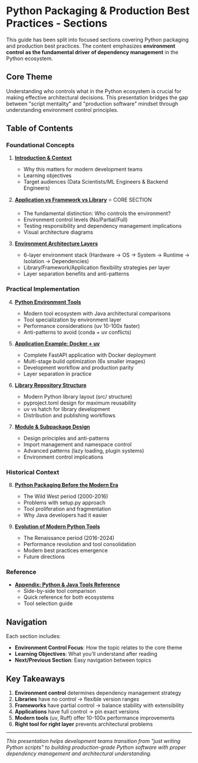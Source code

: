 # Python Packaging & Production Best Practices - Sections

This guide has been split into focused sections covering Python packaging and production best practices. The content emphasizes **environment control as the fundamental driver of dependency management** in the Python ecosystem.

## Core Theme

Understanding who controls what in the Python ecosystem is crucial for making effective architectural decisions. This presentation bridges the gap between "script mentality" and "production software" mindset through understanding environment control principles.

## Table of Contents

### Foundational Concepts

1. **[Introduction & Context](01-introduction-context.md)**
   - Why this matters for modern development teams
   - Learning objectives
   - Target audiences (Data Scientists/ML Engineers & Backend Engineers)

2. **[Application vs Framework vs Library](02-application-framework-library.md)** ⭐ CORE SECTION
   - The fundamental distinction: Who controls the environment?
   - Environment control levels (No/Partial/Full)
   - Testing responsibility and dependency management implications
   - Visual architecture diagrams

3. **[Environment Architecture Layers](03-environment-architecture-layers.md)**
   - 6-layer environment stack (Hardware → OS → System → Runtime → Isolation → Dependencies)
   - Library/Framework/Application flexibility strategies per layer
   - Layer separation benefits and anti-patterns

### Practical Implementation

4. **[Python Environment Tools](04-python-environment-tools.md)**
   - Modern tool ecosystem with Java architectural comparisons
   - Tool specialization by environment layer
   - Performance considerations (uv 10-100x faster)
   - Anti-patterns to avoid (conda + uv conflicts)

5. **[Application Example: Docker + uv](05-application-example-docker-uv.md)**
   - Complete FastAPI application with Docker deployment
   - Multi-stage build optimization (6x smaller images)
   - Development workflow and production parity
   - Layer separation in practice

6. **[Library Repository Structure](06-library-repository-structure.md)**
   - Modern Python library layout (src/ structure)
   - pyproject.toml design for maximum reusability
   - uv vs hatch for library development
   - Distribution and publishing workflows

7. **[Module & Subpackage Design](07-module-subpackage-design.md)**
   - Design principles and anti-patterns
   - Import management and namespace control
   - Advanced patterns (lazy loading, plugin systems)
   - Environment control implications

### Historical Context

8. **[Python Packaging Before the Modern Era](08-python-packaging-before-modern-era.md)**
   - The Wild West period (2000-2016)
   - Problems with setup.py approach
   - Tool proliferation and fragmentation
   - Why Java developers had it easier

9. **[Evolution of Modern Python Tools](09-python-evolution-modern-tools.md)**
   - The Renaissance period (2016-2024)
   - Performance revolution and tool consolidation
   - Modern best practices emergence
   - Future directions

### Reference

- **[Appendix: Python & Java Tools Reference](appendix-tools-reference.md)**
   - Side-by-side tool comparison
   - Quick reference for both ecosystems
   - Tool selection guide

## Navigation

Each section includes:
- **Environment Control Focus**: How the topic relates to the core theme
- **Learning Objectives**: What you'll understand after reading
- **Next/Previous Section**: Easy navigation between topics

## Key Takeaways

1. **Environment control** determines dependency management strategy
2. **Libraries** have no control → flexible version ranges
3. **Frameworks** have partial control → balance stability with extensibility
4. **Applications** have full control → pin exact versions
5. **Modern tools** (uv, Ruff) offer 10-100x performance improvements
6. **Right tool for right layer** prevents architectural problems

---

*This presentation helps development teams transition from "just writing Python scripts" to building production-grade Python software with proper dependency management and architectural understanding.*